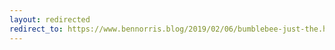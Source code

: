```yaml
---
layout: redirected
redirect_to: https://www.bennorris.blog/2019/02/06/bumblebee-just-the.html
---
```

